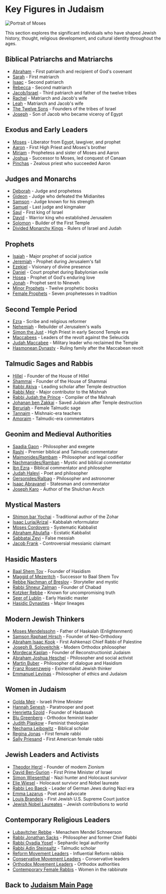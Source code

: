 # Key Figures in Judaism

![Portrait of Moses](portrait_of_moses.jpg)

This section explores the significant individuals who have shaped Jewish history, thought, religious development, and cultural identity throughout the ages.

## Biblical Patriarchs and Matriarchs

- [Abraham](./abraham.md) - First patriarch and recipient of God's covenant
- [Sarah](./sarah.md) - First matriarch
- [Isaac](./isaac.md) - Second patriarch
- [Rebecca](./rebecca.md) - Second matriarch
- [Jacob/Israel](./jacob.md) - Third patriarch and father of the twelve tribes
- [Rachel](./rachel.md) - Matriarch and Jacob's wife
- [Leah](./leah.md) - Matriarch and Jacob's wife
- [The Twelve Sons](./twelve_sons.md) - Founders of the tribes of Israel
- [Joseph](./joseph.md) - Son of Jacob who became viceroy of Egypt

## Exodus and Early Leaders

- [Moses](./moses.md) - Liberator from Egypt, lawgiver, and prophet
- [Aaron](./aaron.md) - First High Priest and Moses's brother
- [Miriam](./miriam.md) - Prophetess and sister of Moses and Aaron
- [Joshua](./joshua.md) - Successor to Moses, led conquest of Canaan
- [Pinchas](./pinchas.md) - Zealous priest who succeeded Aaron

## Judges and Monarchs

- [Deborah](./deborah.md) - Judge and prophetess
- [Gideon](./gideon.md) - Judge who defeated the Midianites
- [Samson](./samson.md) - Judge known for his strength
- [Samuel](./samuel.md) - Last judge and kingmaker
- [Saul](./saul.md) - First king of Israel
- [David](./david.md) - Warrior king who established Jerusalem
- [Solomon](./solomon.md) - Builder of the First Temple
- [Divided Monarchy Kings](./divided_monarchy.md) - Rulers of Israel and Judah

## Prophets

- [Isaiah](./isaiah.md) - Major prophet of social justice
- [Jeremiah](./jeremiah.md) - Prophet during Jerusalem's fall
- [Ezekiel](./ezekiel.md) - Visionary of divine presence
- [Daniel](./daniel.md) - Court prophet during Babylonian exile
- [Hosea](./hosea.md) - Prophet of God's enduring love
- [Jonah](./jonah.md) - Prophet sent to Nineveh
- [Minor Prophets](./minor_prophets.md) - Twelve prophetic books
- [Female Prophets](./female_prophets.md) - Seven prophetesses in tradition

## Second Temple Period

- [Ezra](./ezra.md) - Scribe and religious reformer
- [Nehemiah](./nehemiah.md) - Rebuilder of Jerusalem's walls
- [Simon the Just](./simon_just.md) - High Priest in early Second Temple era
- [Maccabees](./maccabees.md) - Leaders of the revolt against the Seleucids
- [Judah Maccabee](./judah_maccabee.md) - Military leader who reclaimed the Temple
- [Hasmonean Dynasty](./hasmoneans.md) - Ruling family after the Maccabean revolt

## Talmudic Sages and Rabbis

- [Hillel](./hillel.md) - Founder of the House of Hillel
- [Shammai](./shammai.md) - Founder of the House of Shammai
- [Rabbi Akiva](./rabbi_akiva.md) - Leading scholar after Temple destruction
- [Rabbi Meir](./rabbi_meir.md) - Major contributor to the Mishnah
- [Rabbi Judah the Prince](./judah_prince.md) - Compiler of the Mishnah
- [Johanan ben Zakkai](./johanan_ben_zakkai.md) - Saved Judaism after Temple destruction
- [Beruriah](./beruriah.md) - Female Talmudic sage
- [Tannaim](./tannaim.md) - Mishnaic-era teachers
- [Amoraim](./amoraim.md) - Talmudic-era commentators

## Geonim and Medieval Authorities

- [Saadia Gaon](./saadia_gaon.md) - Philosopher and exegete
- [Rashi](./rashi.md) - Premier biblical and Talmudic commentator
- [Maimonides/Rambam](./maimonides.md) - Philosopher and legal codifier
- [Nachmanides/Ramban](./nachmanides.md) - Mystic and biblical commentator
- [Ibn Ezra](./ibn_ezra.md) - Biblical commentator and philosopher
- [Judah Halevi](./judah_halevi.md) - Poet and philosopher
- [Gersonides/Ralbag](./gersonides.md) - Philosopher and astronomer
- [Isaac Abravanel](./abravanel.md) - Statesman and commentator
- [Joseph Karo](./joseph_karo.md) - Author of the Shulchan Aruch

## Mystical Masters

- [Shimon bar Yochai](./shimon_bar_yochai.md) - Traditional author of the Zohar
- [Isaac Luria/Arizal](./isaac_luria.md) - Kabbalah reformulator
- [Moses Cordovero](./moses_cordovero.md) - Systematic Kabbalist
- [Abraham Abulafia](./abraham_abulafia.md) - Ecstatic Kabbalist
- [Sabbatai Zevi](./sabbatai_zevi.md) - False messiah
- [Jacob Frank](./jacob_frank.md) - Controversial messianic claimant

## Hasidic Masters

- [Baal Shem Tov](./baal_shem_tov.md) - Founder of Hasidism
- [Maggid of Mezeritch](./maggid_mezeritch.md) - Successor to Baal Shem Tov
- [Rebbe Nachman of Breslov](./nachman_breslov.md) - Storyteller and mystic
- [Rabbi Shneur Zalman](./shneur_zalman.md) - Founder of Chabad
- [Kotzker Rebbe](./kotzker_rebbe.md) - Known for uncompromising truth
- [Seer of Lublin](./seer_lublin.md) - Early Hasidic master
- [Hasidic Dynasties](./hasidic_dynasties.md) - Major lineages

## Modern Jewish Thinkers

- [Moses Mendelssohn](./mendelssohn.md) - Father of Haskalah (Enlightenment)
- [Samson Raphael Hirsch](./hirsch.md) - Founder of Neo-Orthodoxy
- [Abraham Isaac Kook](./rav_kook.md) - First Ashkenazi Chief Rabbi of Palestine
- [Joseph B. Soloveitchik](./soloveitchik.md) - Modern Orthodox philosopher
- [Mordecai Kaplan](./kaplan.md) - Founder of Reconstructionist Judaism
- [Abraham Joshua Heschel](./heschel.md) - Philosopher and social activist
- [Martin Buber](./buber.md) - Philosopher of dialogue and Hasidism
- [Franz Rosenzweig](./rosenzweig.md) - Existentialist Jewish thinker
- [Emmanuel Levinas](./levinas.md) - Philosopher of ethics and Judaism

## Women in Judaism

- [Golda Meir](./golda_meir.md) - Israeli Prime Minister
- [Hannah Senesh](./hannah_senesh.md) - Paratrooper and poet
- [Henrietta Szold](./henrietta_szold.md) - Founder of Hadassah
- [Blu Greenberg](./blu_greenberg.md) - Orthodox feminist leader
- [Judith Plaskow](./judith_plaskow.md) - Feminist theologian
- [Nechama Leibowitz](./nechama_leibowitz.md) - Biblical scholar
- [Regina Jonas](./regina_jonas.md) - First female rabbi
- [Sally Priesand](./sally_priesand.md) - First American female rabbi

## Jewish Leaders and Activists

- [Theodor Herzl](./herzl.md) - Founder of modern Zionism
- [David Ben-Gurion](./ben_gurion.md) - First Prime Minister of Israel
- [Simon Wiesenthal](./wiesenthal.md) - Nazi hunter and Holocaust survivor
- [Elie Wiesel](./wiesel.md) - Holocaust survivor and Nobel laureate
- [Rabbi Leo Baeck](./leo_baeck.md) - Leader of German Jews during Nazi era
- [Emma Lazarus](./emma_lazarus.md) - Poet and advocate
- [Louis Brandeis](./brandeis.md) - First Jewish U.S. Supreme Court justice
- [Jewish Nobel Laureates](./nobel_laureates.md) - Jewish contributions to world

## Contemporary Religious Leaders

- [Lubavitcher Rebbe](./lubavitcher_rebbe.md) - Menachem Mendel Schneerson
- [Rabbi Jonathan Sacks](./jonathan_sacks.md) - Philosopher and former Chief Rabbi
- [Rabbi Ovadia Yosef](./ovadia_yosef.md) - Sephardic legal authority
- [Rabbi Adin Steinsaltz](./adin_steinsaltz.md) - Talmudic scholar
- [Reform Movement Leaders](./reform_leaders.md) - Influential Reform rabbis
- [Conservative Movement Leaders](./conservative_leaders.md) - Conservative leaders
- [Orthodox Movement Leaders](./orthodox_leaders.md) - Orthodox authorities
- [Contemporary Female Rabbis](./female_rabbis.md) - Women in the rabbinate

## Back to [Judaism Main Page](../README.md) 